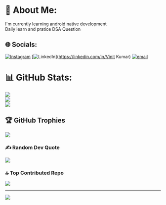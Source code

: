 # 💫 About Me:
I'm currently learning android native development <br>Daily learn and pratice DSA Question<br>


## 🌐 Socials:
[![Instagram](https://img.shields.io/badge/Instagram-%23E4405F.svg?logo=Instagram&logoColor=white)](https://instagram.com/Vinit_ku7ar) [![LinkedIn](https://img.shields.io/badge/LinkedIn-%230077B5.svg?logo=linkedin&logoColor=white)](https://linkedin.com/in/Vinit Kumar) [![email](https://img.shields.io/badge/Email-D14836?logo=gmail&logoColor=white)](mailto:v.k.patel4518@gmail.com) 
# 📊 GitHub Stats:
![](https://github-readme-stats.vercel.app/api?username=Vinitku7ar&theme=dark&hide_border=false&include_all_commits=false&count_private=false)<br/>
![](https://github-readme-streak-stats.herokuapp.com/?user=Vinitku7ar&theme=dark&hide_border=false)<br/>
![](https://github-readme-stats.vercel.app/api/top-langs/?username=Vinitku7ar&theme=dark&hide_border=false&include_all_commits=false&count_private=false&layout=compact)

## 🏆 GitHub Trophies
![](https://github-profile-trophy.vercel.app/?username=Vinitku7ar&theme=radical&no-frame=false&no-bg=true&margin-w=4)

### ✍️ Random Dev Quote
![](https://quotes-github-readme.vercel.app/api?type=horizontal&theme=dark)

### 🔝 Top Contributed Repo
![](https://github-contributor-stats.vercel.app/api?username=Vinitku7ar&limit=5&theme=dark&combine_all_yearly_contributions=true)

---
[![](https://visitcount.itsvg.in/api?id=Vinitku7ar&icon=0&color=0)](https://visitcount.itsvg.in)

<!-- Proudly created with GPRM ( https://gprm.itsvg.in ) -->
